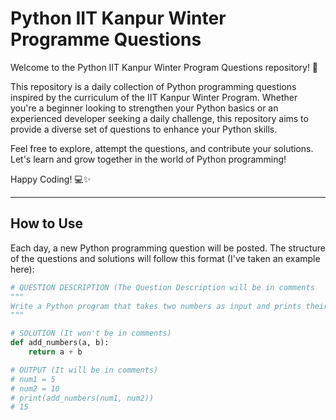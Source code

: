 # Python IIT Kanpur Winter Programme Questions

Welcome to the Python IIT Kanpur Winter Program Questions repository! 🚀

This repository is a daily collection of Python programming questions inspired by the curriculum of the IIT Kanpur Winter Program. Whether you're a beginner looking to strengthen your Python basics or an experienced developer seeking a daily challenge, this repository aims to provide a diverse set of questions to enhance your Python skills.

Feel free to explore, attempt the questions, and contribute your solutions. Let's learn and grow together in the world of Python programming!

Happy Coding! 💻✨

---

## How to Use

Each day, a new Python programming question will be posted. The structure of the questions and solutions will follow this format (I've taken an example here):

```python
# QUESTION DESCRIPTION (The Question Description will be in comments
"""
Write a Python program that takes two numbers as input and prints their sum.
"""

# SOLUTION (It won't be in comments)
def add_numbers(a, b):
    return a + b

# OUTPUT (It will be in comments)
# num1 = 5
# num2 = 10
# print(add_numbers(num1, num2))
# 15
